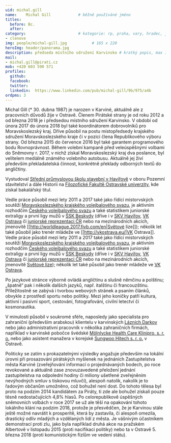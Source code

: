 ```yaml
---
uid: michal.gill
name:    Michal Gill     		# běžně používáné jméno
titles:
  before: Bc.
  after:
category:                 		# kategorie: rp, praha, vary, hradec, jmk, senat
- clenove
img: people/michal-gill.jpg           # 165 x 220
heroImg: header/panorama.jpg
description: předseda místního sdružení Karvinsko # kratký popis, max 160 znaků
mail:
- michal.gill@pirati.cz
mob: +420 603 590 571
profiles:
  github:
  facebook:				
  twitter:
  linkedin:  https://www.linkedin.com/pub/michal-gill/9b/975/a4b
ordpms: 3  
---
```



Michal Gill (* 30. dubna 1987) je narozen v Karviné, aktuálně ale z pracovních důvodů žije v Ostravě. Členem Pirátské strany je od roku 2012 a od března 2018 je i předsedou místního sdružení Karvinsko. V období od února 2017 do února 2018 byl také koordinátorem dobrovolníků pro Moravskoslezský kraj. Dříve působil na postu místopředsedy krajského sdružení Moravskoslezského kraje či v pozici člena Republikového výboru strany. Od března 2015 do července 2016 byl také garantem programového bodu Rovnoprávnost. Během volební kampaně před veleúspěšnými volbami do Sněmovny r. 2017, v nichž získal Moravskoslezský kraj dva poslance, byl velitelem mediálně známého volebního autobusu. Aktuálně jej živí především překladatelská činnost, konkrétně překlady odborných textů do angličtiny.

Vystudoval [Střední průmyslovou školu stavební v Havířově](http://www.ssstav-havirov.cz/) v oboru Pozemní stavitelství a dále Historii na [Filozofické Fakultě Ostravské univerzity](http://ff.osu.cz/), kde získal bakalářský titul.

Vedle práce působil mezi lety 2011 a 2017 také jako řídící mistorvských soutěží [Moravskoslezského krajského volejbalového svazu](http://ms.cvf.cz/kontakty/komise/sportovne-technicka-komise-stk), je aktivním rozhodčím [Českého volejbalového svazu](http://www.cvf.cz/vis.php?action=rozhodci) a také statistikem juniorské extraligy a první ligy mužů v [ŠSK Beskydy](http://sskbeskydy.cz/) (dříve i v [SKV Havířov](http://volejbal-havirov.cz/), [VK Ostrava](http://vkostrava.eu/) či [juniorské reprezentaci ČR]() nebo na mezinárodních akcích, jmenovitě [[http://worldleague.2017.fivb.com/en|Světové lize]]); několik let také působil jako trenér mládeže ve [[http://vkostrava.eu/|VK Ostrava]].
Vedle práce působil mezi lety 2011 a 2017 také jako řídící mistorvských soutěží [Moravskoslezského krajského volejbalového svazu](http://ms.cvf.cz/kontakty/komise/sportovne-technicka-komise-stk), je aktivním rozhodčím [Českého volejbalového svazu](http://www.cvf.cz/vis.php?action=rozhodci) a také statistikem juniorské extraligy a první ligy mužů v [ŠSK Beskydy](http://sskbeskydy.cz/) (dříve i v [SKV Havířov](http://volejbal-havirov.cz/), [VK Ostrava](http://vkostrava.eu/) či [juniorské reprezentaci ČR](http://www.volejbal-juniori.cz/tym/) nebo na mezinárodních akcích, jmenovitě [Světové lize](http://worldleague.2017.fivb.com/en)); několik let také působil jako trenér mládeže ve [VK Ostrava](http://vkostrava.eu/).

Po jazykové stránce výborně ovládá angličtinu a slušně němčinu a polštinu; „špatně“ pak i několik dalších jazyků, např. italštinu či francouzštinu. Příležitostně se zabývá i tvorbou webových stránek a psaním článků, obvykle z prostředí sportu nebo politiky. Mezi jeho koníčky patří kultura, aktivní i pasivní sport, cestování, fotografování, civilní letectví či kosmonautika.

V minulosti působil v soukromé sféře, naposledy jako specialista pro zahraniční (především arabskou) klientelu v karvinských [Lázních Darkov](http://www.darkov.cz/) nebo jako administrativní pracovník v několika zahraničních firmách, například v karvinské pobočce švédské [Mölnlycke Health Care Klinipro, s. r. o.](http://www.molnlycke.cz/) nebo jako asistent manažera v korejské [Sungwoo Hitech s. r. o.](http://www.swhitech.cz/) v Ostravě.

Politicky se zatím s prokazatelnými výsledky angažuje především na lokální úrovni při prosazování pirátských myšlenek na jednáních Zastupitelstva města Karviné (zveřejňování informací o projednávaných bodech, po roce revokované a aktuálně zase znovuzavedené přeložení jednání zastupitelstva na odpolední hodiny či miliony ušetřené zveřejněním nevýhodných smluv s tiskovou mluvčí), alespoň natolik, nakolik je to řadovým občanům umožněno, což bohužel není dost. Do tohoto tělesa byl proto na podzim 2014 kandidátem za Piráty, ti zde ale bohužel získali pouze těsně nedostačujících 4,8% hlasů. Po celorepublikově úspěšných sněmovních volbách v roce 2017 se už ale těší na opakování tohoto lokálního klání na podzim 2018, protože je přesvědčen, že je Karvinou stále ještě možné navrátit k prosperitě, která by zastavila, či alespoň omezila, drastický odliv mladých a vzdělaných lidí z města. Je vášnivým účastníkem demonstrací proti zlu, jako byla například druhá akce na pražském Albertově v listopadu 2015 (proti nacifikaci politiky) nebo ta v Ostravě 5. března 2018 (proti komunistickým fízlům ve vedení státu).

